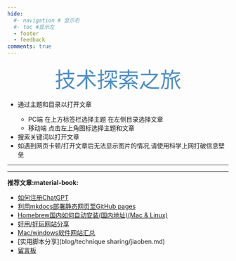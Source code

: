 ```yaml
---
hide:
  #- navigation # 显示右
  #- toc #显示左
  - footer
  - feedback
comments: true
---
```



 <center><font  color= #518FC1 size=7 >技术探索之旅</font></center>

<center>
<font  color= #608DBD>
<p id="hitokoto">
  <a href="#" id="hitokoto_text"></a>
</p>
<!-- 本例不能添加链接内容，放在此处只是因为此接口比较方便，也许能够解决大部分的需求-->
<script>
  fetch('https://v1.hitokoto.cn')
    .then(response => response.json())
    .then(data => {
      const hitokoto = document.querySelector('#hitokoto_text')
      hitokoto.href = `https://hitokoto.cn/?uuid=${data.uuid}`
      hitokoto.innerText = data.hitokoto
    })
    .catch(console.error)
</script>
</font>
</center>

<!-- ???+Note "$e^{i \pi}+1=0$ :octicons-heart-fill-24:{ .heart }" 
    - 只分享好玩有趣的东西~
    - 通过主题和目录以打开文章  
        - PC端 在上方标签栏选择主题 在左侧目录选择文章
        - 移动端 点击左上角图标选择主题和文章   

    - 搜索关键词以打开文章
    - 如遇到打开文章后无法显示图片的情况,请使用科学上网 -->
<!-- <link rel="stylesheet" href="https://cdn.staticfile.org/font-awesome/4.7.0/css/font-awesome.css"> -->

<div id="rcorners2">
<div id="rcorners1">
<!-- <i class="fa fa-calendar" style="font-size:100"></i> -->
<body>
    <font  color= #4351AF>
    <p class="p1"></p>
    <script>
        
        //格式：2020年04月12日 10:20:00 星期二
        function format(newDate) {
            var day = newDate.getDay()
            var y = newDate.getFullYear()
            var m = (newDate.getMonth() + 1) < 10 ? "0" + (newDate.getMonth() + 1) : (newDate.getMonth() + 1)
            var d = newDate.getDate() < 10 ? "0" + newDate.getDate() : newDate.getDate()
            var h = newDate.getHours() < 10 ? "0" + newDate.getHours() : newDate.getHours()
            var min = newDate.getMinutes() < 10 ? "0" + newDate.getMinutes() : newDate.getMinutes()
            var s = newDate.getSeconds() < 10 ? "0" + newDate.getSeconds() : newDate.getSeconds()
 
            var dict = {
                1: "一",
                2: "二",
                3: "三",
                4: "四",
                5: "五",
                6: "六",
                0: "天",
            }
            //var week=["日","一","二","三","四","五","六"]
            return y + "年" + m + "月" + d + "日" + h + ":" + min + ":" + s + " 星期" + dict[day]
        }
        
        var timerId = setInterval(function(){
            var newDate = new Date()
          document.querySelector(".p1").textContent = format(newDate)
        },1000)
        
  </script>
  </font>
</body>
<!-- <b><span id="time"></span></b> -->

</div>
<ul>
  <li>通过主题和目录以打开文章</li>
      <ul>
        <li>PC端 在上方标签栏选择主题 在左侧目录选择文章</li>
        <li>移动端 点击左上角图标选择主题和文章</li>
      </ul>
  <li>搜索关键词以打开文章</li>
  <li>如遇到网页卡顿/打开文章后无法显示图片的情况,请使用科学上网打破信息壁垒</li>
</ul>

</div>
  

***  
***  


<strong>推荐文章:material-book:</strong>

  - [如何注册ChatGPT](develop/ChatGPT.md)
  - [利用mkdocs部署静态网页至GitHub pages](blog/Mkdocs/mkdocs1.md)
  - [Homebrew国内如何自动安装(国内地址)(Mac & Linux)](blog/Mac/homebrew.md)
  - [好用/好玩网站分享](blog/Webplay.md)
  - [Mac/windows软件网站汇总](blog/macsoft.md)
  - [实用脚本分享](blog/technique sharing/jiaoben.md)
  - [留言板](waline.md)



[^Knowing-that-loving-you-has-no-ending]:太阳总是能温暖向日葵


<head>
<!-- Start of Howxm client code snippet -->
<script>
function _howxm(){_howxmQueue.push(arguments)}
window._howxmQueue=window._howxmQueue||[];
_howxm('setAppID','14429fca-cac1-4551-a472-b046a96ebb75');
(function(){var scriptId='howxm_script';
if(!document.getElementById(scriptId)){
var e=document.createElement('script'),
t=document.getElementsByTagName('script')[0];
e.setAttribute('id',scriptId);
e.type='text/javascript';e.async=!0;
e.src='https://static.howxm.com/sdk.js';
t.parentNode.insertBefore(e,t)}})();
</script>
<!-- End of Howxm client code snippet -->
</head>